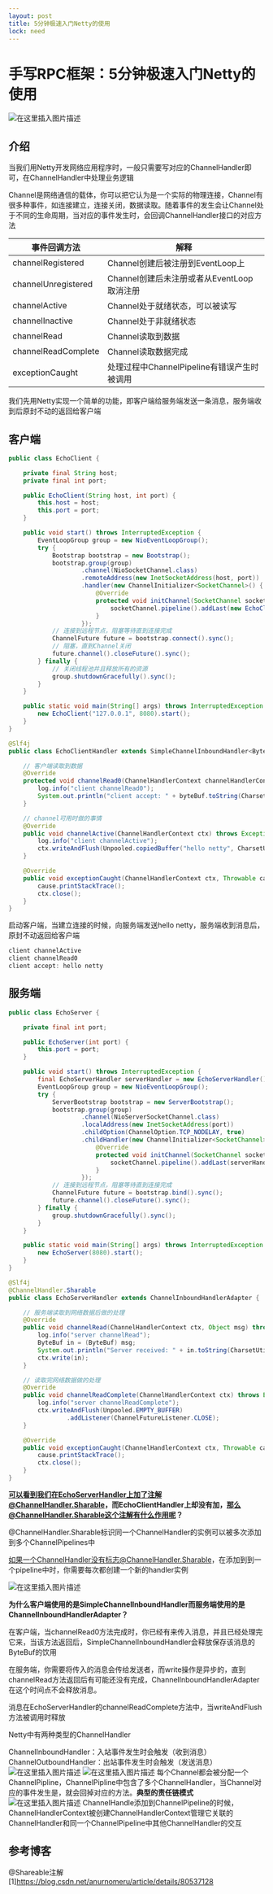 ```yaml
---
layout: post
title: 5分钟极速入门Netty的使用
lock: need
---
```


# 手写RPC框架：5分钟极速入门Netty的使用

![在这里插入图片描述](https://img-blog.csdnimg.cn/20210601232444546.jpg?)
## 介绍
当我们用Netty开发网络应用程序时，一般只需要写对应的ChannelHandler即可，在ChannelHandler中处理业务逻辑

Channel是网络通信的载体，你可以把它认为是一个实际的物理连接，Channel有很多种事件，如连接建立，连接关闭，数据读取。随着事件的发生会让Channel处于不同的生命周期，当对应的事件发生时，会回调ChannelHandler接口的对应方法

| 事件回调方法 | 解释 |
|--|--|
| channelRegistered | Channel创建后被注册到EventLoop上 |
| channelUnregistered |Channel创建后未注册或者从EventLoop取消注册  |
| channelActive | Channel处于就绪状态，可以被读写 |
| channelInactive | Channel处于非就绪状态 |
| channelRead | Channel读取到数据 |
| channelReadComplete | Channel读取数据完成 |
| exceptionCaught | 处理过程中ChannelPipeline有错误产生时被调用 |

我们先用Netty实现一个简单的功能，即客户端给服务端发送一条消息，服务端收到后原封不动的返回给客户端

## 客户端

```java
public class EchoClient {

    private final String host;
    private final int port;

    public EchoClient(String host, int port) {
        this.host = host;
        this.port = port;
    }

    public void start() throws InterruptedException {
        EventLoopGroup group = new NioEventLoopGroup();
        try {
            Bootstrap bootstrap = new Bootstrap();
            bootstrap.group(group)
                    .channel(NioSocketChannel.class)
                    .remoteAddress(new InetSocketAddress(host, port))
                    .handler(new ChannelInitializer<SocketChannel>() {
                        @Override
                        protected void initChannel(SocketChannel socketChannel) throws Exception {
                            socketChannel.pipeline().addLast(new EchoClientHandler());
                        }
                    });
            // 连接到远程节点，阻塞等待直到连接完成
            ChannelFuture future = bootstrap.connect().sync();
            // 阻塞，直到Channel关闭
            future.channel().closeFuture().sync();
        } finally {
            // 关闭线程池并且释放所有的资源
            group.shutdownGracefully().sync();
        }
    }

    public static void main(String[] args) throws InterruptedException {
        new EchoClient("127.0.0.1", 8080).start();
    }
}
```

```java
@Slf4j
public class EchoClientHandler extends SimpleChannelInboundHandler<ByteBuf> {

    // 客户端读取到数据
    @Override
    protected void channelRead0(ChannelHandlerContext channelHandlerContext, ByteBuf byteBuf) throws Exception {
        log.info("client channelRead0");
        System.out.println("client accept: " + byteBuf.toString(CharsetUtil.UTF_8));
    }

    // channel可用时做的事情
    @Override
    public void channelActive(ChannelHandlerContext ctx) throws Exception {
        log.info("client channelActive");
        ctx.writeAndFlush(Unpooled.copiedBuffer("hello netty", CharsetUtil.UTF_8));
    }

    @Override
    public void exceptionCaught(ChannelHandlerContext ctx, Throwable cause) throws Exception {
        cause.printStackTrace();
        ctx.close();
    }
}
```

启动客户端，当建立连接的时候，向服务端发送hello netty，服务端收到消息后，原封不动返回给客户端

```java
client channelActive
client channelRead0
client accept: hello netty
```
## 服务端

```java
public class EchoServer {

    private final int port;

    public EchoServer(int port) {
        this.port = port;
    }

    public void start() throws InterruptedException {
        final EchoServerHandler serverHandler = new EchoServerHandler();
        EventLoopGroup group = new NioEventLoopGroup();
        try {
            ServerBootstrap bootstrap = new ServerBootstrap();
            bootstrap.group(group)
                    .channel(NioServerSocketChannel.class)
                    .localAddress(new InetSocketAddress(port))
                    .childOption(ChannelOption.TCP_NODELAY, true)
                    .childHandler(new ChannelInitializer<SocketChannel>() {
                        @Override
                        protected void initChannel(SocketChannel socketChannel) throws Exception {
                            socketChannel.pipeline().addLast(serverHandler);
                        }
                    });
            // 连接到远程节点，阻塞等待直到连接完成
            ChannelFuture future = bootstrap.bind().sync();
            future.channel().closeFuture().sync();
        } finally {
            group.shutdownGracefully().sync();
        }
    }

    public static void main(String[] args) throws InterruptedException {
        new EchoServer(8080).start();
    }
}
```

```java
@Slf4j
@ChannelHandler.Sharable
public class EchoServerHandler extends ChannelInboundHandlerAdapter {

    // 服务端读取到网络数据后做的处理
    @Override
    public void channelRead(ChannelHandlerContext ctx, Object msg) throws Exception {
        log.info("server channelRead");
        ByteBuf in = (ByteBuf) msg;
        System.out.println("Server received: " + in.toString(CharsetUtil.UTF_8));
        ctx.write(in);
    }

    // 读取完网络数据做的处理
    @Override
    public void channelReadComplete(ChannelHandlerContext ctx) throws Exception {
        log.info("server channelReadComplete");
        ctx.writeAndFlush(Unpooled.EMPTY_BUFFER)
                .addListener(ChannelFutureListener.CLOSE);
    }

    @Override
    public void exceptionCaught(ChannelHandlerContext ctx, Throwable cause) throws Exception {
        cause.printStackTrace();
        ctx.close();
    }
}
```

**可以看到我们在EchoServerHandler上加了注解@ChannelHandler.Sharable，而EchoClientHandler上却没有加，那么@ChannelHandler.Sharable这个注解有什么作用呢？**

@ChannelHandler.Sharable标识同一个ChannelHandler的实例可以被多次添加到多个ChannelPipelines中

如果一个ChannelHandler没有标志@ChannelHandler.Sharable，在添加到到一个pipeline中时，你需要每次都创建一个新的handler实例


![在这里插入图片描述](https://img-blog.csdnimg.cn/20210602155416402.png?)

**为什么客户端使用的是SimpleChannelInboundHandler而服务端使用的是ChannelInboundHandlerAdapter？**

在客户端，当channelRead0方法完成时，你已经有来传入消息，并且已经处理完它来，当该方法返回后，SimpleChannelInboundHandler会释放保存该消息的ByteBuf的饮用

在服务端，你需要将传入的消息会传给发送者，而write操作是异步的，直到channelRead方法返回后有可能还没有完成，ChannelInboundHandlerAdapter在这个时间点不会释放消息。

消息在EchoServerHandler的channelReadComplete方法中，当writeAndFlush方法被调用时释放

Netty中有两种类型的ChannelHandler

ChannelInboundHandler：入站事件发生时会触发（收到消息）
ChannelOutboundHandler：出站事件发生时会触发（发送消息）
![在这里插入图片描述](https://img-blog.csdnimg.cn/20210602162001911.png?)
![在这里插入图片描述](https://img-blog.csdnimg.cn/2021060216520355.png?)
每个Channel都会被分配一个ChannelPipline，ChannelPipline中包含了多个ChannelHandler，当Channel对应的事件发生是，就会回掉对应的方法。**典型的责任链模式**
![在这里插入图片描述](https://img-blog.csdnimg.cn/2021060219452672.png?)
ChannelHandle添加到ChannelPipeline的时候，ChannelHandlerContext被创建ChannelHandlerContext管理它关联的ChannelHandler和同一个ChannelPipeline中其他ChannelHandler的交互
## 参考博客
@Shareable注解
[1]https://blog.csdn.net/anurnomeru/article/details/80537128
